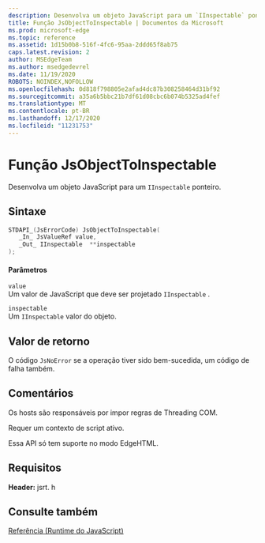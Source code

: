 ```yaml
---
description: Desenvolva um objeto JavaScript para um `IInspectable` ponteiro.
title: Função JsObjectToInspectable | Documentos da Microsoft
ms.prod: microsoft-edge
ms.topic: reference
ms.assetid: 1d15b0b8-516f-4fc6-95aa-2ddd65f8ab75
caps.latest.revision: 2
author: MSEdgeTeam
ms.author: msedgedevrel
ms.date: 11/19/2020
ROBOTS: NOINDEX,NOFOLLOW
ms.openlocfilehash: 0d818f798805e2afad4dc87b308258464d31bf92
ms.sourcegitcommit: a35a6b5bbc21b7df61d08cbc6b074b5325ad4fef
ms.translationtype: MT
ms.contentlocale: pt-BR
ms.lasthandoff: 12/17/2020
ms.locfileid: "11231753"
---
```

# Função JsObjectToInspectable

Desenvolva um objeto JavaScript para um `IInspectable` ponteiro.  
  
## Sintaxe  
  
```cpp  
STDAPI_(JsErrorCode) JsObjectToInspectable(  
   _In_ JsValueRef value,  
   _Out_ IInspectable  **inspectable  
);  
```  
  
#### Parâmetros  
 `value`  
 Um valor de JavaScript que deve ser projetado `IInspectable` .  
  
 `inspectable`  
 Um `IInspectable` valor do objeto.  
  
## Valor de retorno  
 O código `JsNoError` se a operação tiver sido bem-sucedida, um código de falha também.  
  
## Comentários  
 Os hosts são responsáveis por impor regras de Threading COM.  
  
 Requer um contexto de script ativo.  
  
 Essa API só tem suporte no modo EdgeHTML.  
  
## Requisitos  
 **Header:** jsrt. h  
  
## Consulte também  
 [Referência (Runtime do JavaScript)](../chakra-hosting/reference-javascript-runtime.md)
